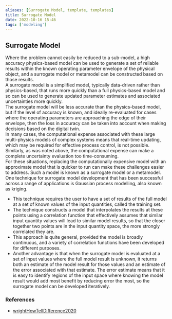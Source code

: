 ```yaml
---
aliases: [Surrogate Model, template, templates]
title: Surrogate Model
date: 2022-10-16 15:46
tags: ['modeling']
---
```


## Surrogate Model

Where the problem cannot easily be reduced to a sub-model, a high accuracy physics-based model can be used to generate a set of reliable results within the known operating parameter envelope of the physical object, and a surrogate model or metamodel can be constructed based on those results.  
A surrogate model is a simplified model, typically data-driven rather than physics-based, that runs more quickly than a full physics-based model and so can be used to generate updated parameter estimates and associated uncertainties more quickly.  
The surrogate model will be less accurate than the physics-based model, but if the level of accuracy is known, and ideally re-evaluated for cases where the operating parameters are approaching the edge of their envelope, then the loss in accuracy can be taken into account when making decisions based on the digital twin.  
In many cases, the computational expense associated with these large multi-physics models of complex systems means that real-time updating, which may be required for effective process control, is not possible. Similarly, as was noted above, the computational expense can make a complete uncertainty evaluation too time-consuming.  
For these situations, replacing the computationally expensive model with an approximate model that is quicker to run can make these challenges easier to address. Such a model is known as a surrogate model or a metamodel.  
One technique for surrogate model development that has been successful across a range of applications is Gaussian process modelling, also known as kriging.

  - This technique requires the user to have a set of results of the full model at a set of known values of the input quantities, called the training set.
  - The technique constructs a model that interpolates the results at these points using a correlation function that effectively assumes that similar input quantity values will lead to similar model results, so that the closer together two points are in the input quantity space, the more strongly correlated they are.
  - This approach is quite general, provided the model is broadly continuous, and a variety of correlation functions have been developed for different purposes.
  - Another advantage is that when the surrogate model is evaluated at a set of input values where the full model result is unknown, it returns both an estimate of the model result for those values and an estimate of the error associated with that estimate. The error estimate means that it is easy to identify regions of the input space where knowing the model result would add most benefit by reducing error the most, so the surrogate model can be developed iteratively.

### References

- [wrightHowTellDifference2020](zotero/wrightHowTellDifference2020.md)
